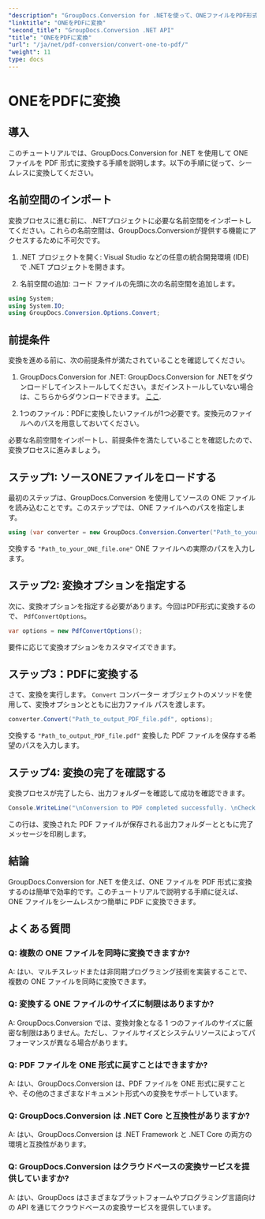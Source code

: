 ```yaml
---
"description": "GroupDocs.Conversion for .NETを使って、ONEファイルをPDF形式に簡単に変換する方法を学びましょう。ステップバイステップガイドに従ってください。"
"linktitle": "ONEをPDFに変換"
"second_title": "GroupDocs.Conversion .NET API"
"title": "ONEをPDFに変換"
"url": "/ja/net/pdf-conversion/convert-one-to-pdf/"
"weight": 11
type: docs
---
```

# ONEをPDFに変換

## 導入

このチュートリアルでは、GroupDocs.Conversion for .NET を使用して ONE ファイルを PDF 形式に変換する手順を説明します。以下の手順に従って、シームレスに変換してください。

## 名前空間のインポート

変換プロセスに進む前に、.NETプロジェクトに必要な名前空間をインポートしてください。これらの名前空間は、GroupDocs.Conversionが提供する機能にアクセスするために不可欠です。

1. .NET プロジェクトを開く: Visual Studio などの任意の統合開発環境 (IDE) で .NET プロジェクトを開きます。

2. 名前空間の追加: コード ファイルの先頭に次の名前空間を追加します。

```csharp
using System;
using System.IO;
using GroupDocs.Conversion.Options.Convert;
```

## 前提条件

変換を進める前に、次の前提条件が満たされていることを確認してください。

1. GroupDocs.Conversion for .NET: GroupDocs.Conversion for .NETをダウンロードしてインストールしてください。まだインストールしていない場合は、こちらからダウンロードできます。 [ここ](https://releases。groupdocs.com/conversion/net/).

2. 1つのファイル：PDFに変換したいファイルが1つ必要です。変換元のファイルへのパスを用意しておいてください。

必要な名前空間をインポートし、前提条件を満たしていることを確認したので、変換プロセスに進みましょう。

## ステップ1: ソースONEファイルをロードする

最初のステップは、GroupDocs.Conversion を使用してソースの ONE ファイルを読み込むことです。このステップでは、ONE ファイルへのパスを指定します。

```csharp
using (var converter = new GroupDocs.Conversion.Converter("Path_to_your_ONE_file.one"))
```

交換する `"Path_to_your_ONE_file.one"` ONE ファイルへの実際のパスを入力します。

## ステップ2: 変換オプションを指定する

次に、変換オプションを指定する必要があります。今回はPDF形式に変換するので、 `PdfConvertOptions`。

```csharp
var options = new PdfConvertOptions();
```

要件に応じて変換オプションをカスタマイズできます。

## ステップ3：PDFに変換する

さて、変換を実行します。 `Convert` コンバーター オブジェクトのメソッドを使用して、変換オプションとともに出力ファイル パスを渡します。

```csharp
converter.Convert("Path_to_output_PDF_file.pdf", options);
```

交換する `"Path_to_output_PDF_file.pdf"` 変換した PDF ファイルを保存する希望のパスを入力します。

## ステップ4: 変換の完了を確認する

変換プロセスが完了したら、出力フォルダーを確認して成功を確認できます。

```csharp
Console.WriteLine("\nConversion to PDF completed successfully. \nCheck output in {0}", outputFolder);
```

この行は、変換された PDF ファイルが保存される出力フォルダーとともに完了メッセージを印刷します。

## 結論

GroupDocs.Conversion for .NET を使えば、ONE ファイルを PDF 形式に変換するのは簡単で効率的です。このチュートリアルで説明する手順に従えば、ONE ファイルをシームレスかつ簡単に PDF に変換できます。

## よくある質問

### Q: 複数の ONE ファイルを同時に変換できますか?

A: はい、マルチスレッドまたは非同期プログラミング技術を実装することで、複数の ONE ファイルを同時に変換できます。

### Q: 変換する ONE ファイルのサイズに制限はありますか?

A: GroupDocs.Conversion では、変換対象となる 1 つのファイルのサイズに厳密な制限はありません。ただし、ファイルサイズとシステムリソースによってパフォーマンスが異なる場合があります。

### Q: PDF ファイルを ONE 形式に戻すことはできますか?

A: はい、GroupDocs.Conversion は、PDF ファイルを ONE 形式に戻すことや、その他のさまざまなドキュメント形式への変換をサポートしています。

### Q: GroupDocs.Conversion は .NET Core と互換性がありますか?

A: はい、GroupDocs.Conversion は .NET Framework と .NET Core の両方の環境と互換性があります。

### Q: GroupDocs.Conversion はクラウドベースの変換サービスを提供していますか?

A: はい、GroupDocs はさまざまなプラットフォームやプログラミング言語向けの API を通じてクラウドベースの変換サービスを提供しています。